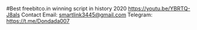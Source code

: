 #Best freebitco.in winning script in history  2020
https://youtu.be/YBRTQ-J8aIs
Contact 
Email: smartlink3445@gmail.com
Telegram: https://t.me/Dondada007
